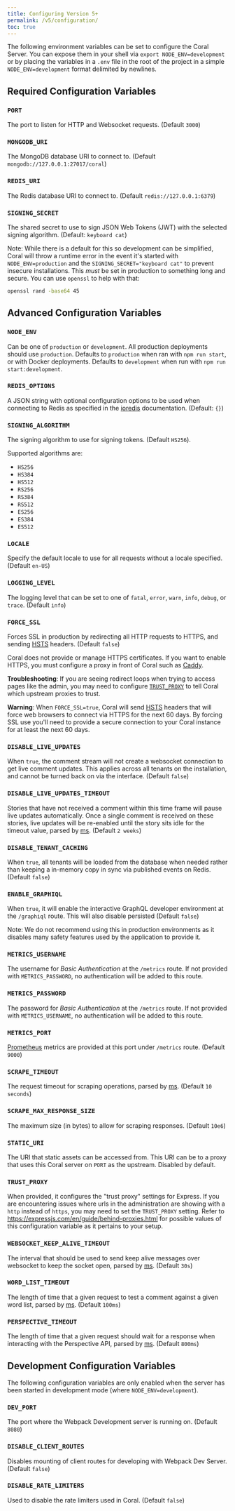 ```yaml
---
title: Configuring Version 5+
permalink: /v5/configuration/
toc: true
---
```


The following environment variables can be set to configure the Coral Server. You
can expose them in your shell via `export NODE_ENV=development` or by placing
the variables in a `.env` file in the root of the project in a simple
`NODE_ENV=development` format delimited by newlines.

## Required Configuration Variables

### `PORT`

The port to listen for HTTP and Websocket requests. (Default `3000`)

### `MONGODB_URI`

The MongoDB database URI to connect to. (Default `mongodb://127.0.0.1:27017/coral`)

### `REDIS_URI`

The Redis database URI to connect to. (Default `redis://127.0.0.1:6379`)

### `SIGNING_SECRET`

The shared secret to use to sign JSON Web Tokens (JWT) with the selected signing
algorithm. (Default: `keyboard cat`)

Note: While there is a default for this so development can be simplified, Coral
will throw a runtime error in the event it's started with `NODE_ENV=production`
and the `SIGNING_SECRET="keyboard cat"` to prevent insecure installations. This
_must_ be set in production to something long and secure. You can use `openssl`
to help with that:

```sh
openssl rand -base64 45
```

## Advanced Configuration Variables

### `NODE_ENV`

Can be one of `production` or `development`. All production deployments should
use `production`. Defaults to `production` when ran with `npm run start`, or
with Docker deployments. Defaults to `development` when run with
`npm run start:development`.

### `REDIS_OPTIONS`

A JSON string with optional configuration options to be used when connecting to
Redis as specified in the [ioredis](https://github.com/luin/ioredis/blob/1dac50a63753c2afc969315cfe38faf0edc50bc5/API.md#new_Redis_new) documentation. (Default: `{}`)

### `SIGNING_ALGORITHM`

The signing algorithm to use for signing tokens. (Default `HS256`).

Supported algorithms are:

- `HS256`
- `HS384`
- `HS512`
- `RS256`
- `RS384`
- `RS512`
- `ES256`
- `ES384`
- `ES512`

### `LOCALE`

Specify the default locale to use for all requests without a locale specified. (Default `en-US`)

### `LOGGING_LEVEL`

The logging level that can be set to one of `fatal`,
`error`, `warn`, `info`, `debug`, or `trace`. (Default `info`)

### `FORCE_SSL`

Forces SSL in production by redirecting all HTTP requests to HTTPS, and sending
[HSTS](https://developer.mozilla.org/en-US/docs/Web/HTTP/Headers/Strict-Transport-Security) headers. (Default `false`)

Coral does not provide or manage HTTPS certificates. If you want to enable
HTTPS, you must configure a proxy in front of Coral such as
[Caddy](https://caddyserver.com/).

**Troubleshooting**: If you are seeing redirect loops when trying to access
pages like the admin, you may need to configure [`TRUST_PROXY`](#trust-proxy) to
tell Coral which upstream proxies to trust.

**Warning**: When `FORCE_SSL=true`, Coral will send [HSTS](https://developer.mozilla.org/en-US/docs/Web/HTTP/Headers/Strict-Transport-Security)
headers that will force web browsers to connect via HTTPS for the next 60 days.
By forcing SSL use you'll need to provide a secure connection to your Coral
instance for at least the next 60 days.

### `DISABLE_LIVE_UPDATES`

When `true`, the comment stream will not create a websocket connection to get
live comment updates. This applies across all tenants on the installation, and
cannot be turned back on via the interface. (Default `false`)

### `DISABLE_LIVE_UPDATES_TIMEOUT`

Stories that have not received a comment within this time frame will pause live
updates automatically. Once a single comment is received on these stories, live
updates will be re-enabled until the story sits idle for the timeout value,
parsed by [ms](https://www.npmjs.com/package/ms). (Default `2 weeks`)

### `DISABLE_TENANT_CACHING`

When `true`, all tenants will be loaded from the database when needed rather than keeping a in-memory copy in sync via published events on Redis. (Default `false`)

### `ENABLE_GRAPHIQL`

When `true`, it will enable the interactive GraphQL developer environment at the
`/graphiql` route. This will also disable persisted (Default `false`)

Note: We do not recommend using this in production environments as it disables
many safety features used by the application to provide it.

### `METRICS_USERNAME`

The username for _Basic Authentication_ at the `/metrics` route. If not
provided with `METRICS_PASSWORD`, no authentication will be added to this route.

### `METRICS_PASSWORD`

The password for _Basic Authentication_ at the `/metrics` route. If not
provided with `METRICS_USERNAME`, no authentication will be added to this route.

### `METRICS_PORT`

[Prometheus](https://prometheus.io/docs/introduction/overview/) metrics are
provided at this port under `/metrics` route. (Default `9000`)

### `SCRAPE_TIMEOUT`

The request timeout for scraping operations, parsed by [ms](https://www.npmjs.com/package/ms).
(Default `10 seconds`)

### `SCRAPE_MAX_RESPONSE_SIZE`

The maximum size (in bytes) to allow for scraping responses. (Default `10e6`)

### `STATIC_URI`

The URI that static assets can be accessed from. This URI can be to a proxy that
uses this Coral server on `PORT` as the upstream. Disabled by default.

### `TRUST_PROXY`

When provided, it configures the "trust proxy" settings for Express. If you are
encountering issues where urls in the administration are showing with a `http`
instead of `https`, you may need to set the `TRUST_PROXY` setting. Refer to
https://expressjs.com/en/guide/behind-proxies.html for possible values of this
configuration variable as it pertains to your setup.

### `WEBSOCKET_KEEP_ALIVE_TIMEOUT`

The interval that should be used to send keep alive messages over websocket to
keep the socket open, parsed by [ms](https://www.npmjs.com/package/ms).
(Default `30s`)

### `WORD_LIST_TIMEOUT`

The length of time that a given request to test a comment against a given word
list, parsed by [ms](https://www.npmjs.com/package/ms). (Default `100ms`)

### `PERSPECTIVE_TIMEOUT`

The length of time that a given request should wait for a response when
interacting with the Perspective API, parsed by [ms](https://www.npmjs.com/package/ms).
(Default `800ms`)

## Development Configuration Variables

The following configuration variables are only enabled when the server has been
started in development mode (where `NODE_ENV=development`).

### `DEV_PORT`

The port where the Webpack Development server is running on. (Default `8080`)

### `DISABLE_CLIENT_ROUTES`

Disables mounting of client routes for developing with Webpack Dev Server.
(Default `false`)

### `DISABLE_RATE_LIMITERS`

Used to disable the rate limiters used in Coral. (Default `false`)
